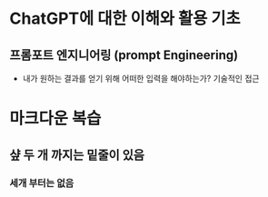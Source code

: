 # ChatGPT에 대한 이해와 활용 기초

## 프롬포트 엔지니어링 (prompt Engineering)

- 내가 원하는 결과를 얻기 위해 어떠한 입력을 해야하는가? 기술적인 접근

# 마크다운 복습

## 샾 두 개 까지는 밑줄이 있음

### 세개 부터는 없음
